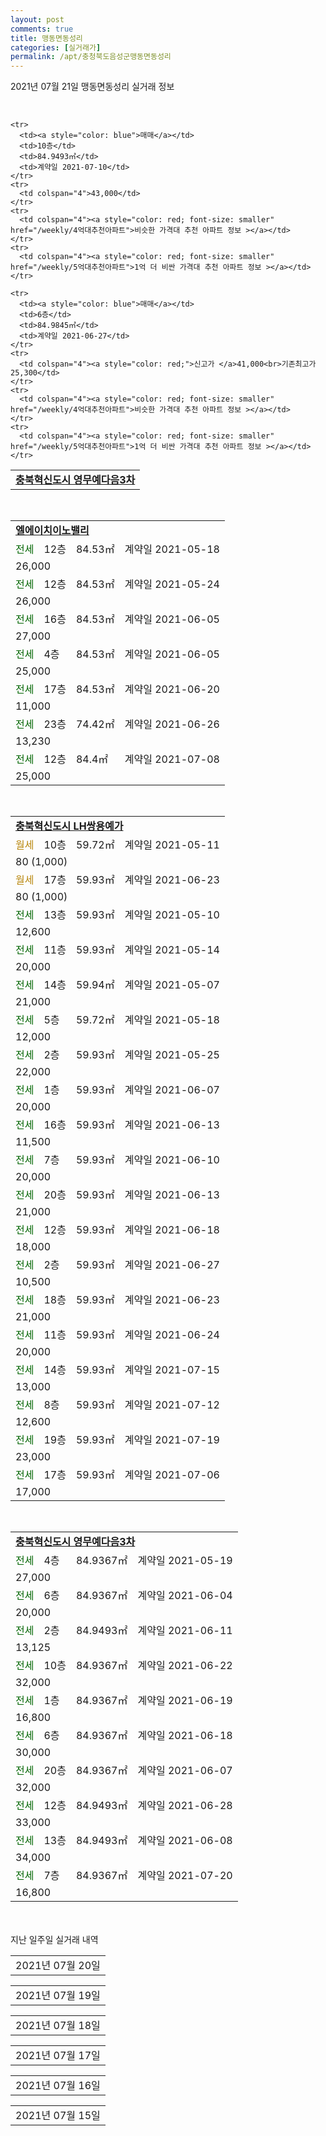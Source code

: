 ```yaml
---
layout: post
comments: true
title: 맹동면동성리
categories: [실거래가]
permalink: /apt/충청북도음성군맹동면동성리
---
```


2021년 07월 21일 맹동면동성리 실거래 정보

<script type="text/javascript">
  google.charts.load('current', {'packages':['corechart']});
  google.charts.setOnLoadCallback(drawChart);

  function drawChart() {
    var data = google.visualization.arrayToDataTable([['거래일', '매매', '전월세', '전매'], ['20-07', 14, 10, 0], ['20-08', 30, 29, 0], ['20-09', 22, 26, 0], ['20-10', 36, 29, 0], ['20-11', 39, 32, 0], ['20-12', 53, 29, 0], ['21-01', 115, 26, 0], ['21-02', 37, 26, 0], ['21-03', 23, 24, 0], ['21-04', 10, 31, 0], ['21-05', 12, 18, 0], ['21-06', 12, 40, 0], ['21-07', 2, 9, 0]]);

    var options = {
      title: '최근 1년간 유형별 거래량 추이',
      legend: { position: 'bottom' }
    };

    var chart = new google.visualization.LineChart(document.getElementById('columnchart_material'));
    chart.draw(data, (options));년간 
  }
</script>

<div id="columnchart_material" style="width: 95%; margin-left: -35px; display: block"></div>
<br>
<table>
  <tr>
    <td colspan="4" style="font-weight: bold;"><a href="https://search.naver.com/search.naver?query=맹동면동성리 충북혁신도시 영무예다음3차">충북혁신도시 영무예다음3차</a></td>
  </tr>
    
    <tr>
      <td><a style="color: blue">매매</a></td>
      <td>10층</td>
      <td>84.9493㎡</td>
      <td>계약일 2021-07-10</td>
    </tr>
    <tr>
      <td colspan="4">43,000</td>
    </tr>
    <tr>
      <td colspan="4"><a style="color: red; font-size: smaller" href="/weekly/4억대추천아파트">비슷한 가격대 추천 아파트 정보 ></a></td>
    </tr>
    <tr>
      <td colspan="4"><a style="color: red; font-size: smaller" href="/weekly/5억대추천아파트">1억 더 비싼 가격대 추천 아파트 정보 ></a></td>
    </tr>
      
    <tr>
      <td><a style="color: blue">매매</a></td>
      <td>6층</td>
      <td>84.9845㎡</td>
      <td>계약일 2021-06-27</td>
    </tr>
    <tr>
      <td colspan="4"><a style="color: red;">신고가 </a>41,000<br>기존최고가 25,300</td>
    </tr>
    <tr>
      <td colspan="4"><a style="color: red; font-size: smaller" href="/weekly/4억대추천아파트">비슷한 가격대 추천 아파트 정보 ></a></td>
    </tr>
    <tr>
      <td colspan="4"><a style="color: red; font-size: smaller" href="/weekly/5억대추천아파트">1억 더 비싼 가격대 추천 아파트 정보 ></a></td>
    </tr>
      
</table>
<br>
<table>
  <tr>
    <td colspan="4" style="font-weight: bold;"><a href="https://search.naver.com/search.naver?query=엘에이치이노밸리">엘에이치이노밸리</a></td>
  </tr>
    
  <tr>
    <td><a style="color: darkgreen">전세</a></td>
    <td>12층</td>
    <td>84.53㎡</td>
    <td>계약일 2021-05-18</td>
  </tr>
  <tr>
    <td colspan="4">26,000</td>
  </tr>
    
  <tr>
    <td><a style="color: darkgreen">전세</a></td>
    <td>12층</td>
    <td>84.53㎡</td>
    <td>계약일 2021-05-24</td>
  </tr>
  <tr>
    <td colspan="4">26,000</td>
  </tr>
    
  <tr>
    <td><a style="color: darkgreen">전세</a></td>
    <td>16층</td>
    <td>84.53㎡</td>
    <td>계약일 2021-06-05</td>
  </tr>
  <tr>
    <td colspan="4">27,000</td>
  </tr>
    
  <tr>
    <td><a style="color: darkgreen">전세</a></td>
    <td>4층</td>
    <td>84.53㎡</td>
    <td>계약일 2021-06-05</td>
  </tr>
  <tr>
    <td colspan="4">25,000</td>
  </tr>
    
  <tr>
    <td><a style="color: darkgreen">전세</a></td>
    <td>17층</td>
    <td>84.53㎡</td>
    <td>계약일 2021-06-20</td>
  </tr>
  <tr>
    <td colspan="4">11,000</td>
  </tr>
    
  <tr>
    <td><a style="color: darkgreen">전세</a></td>
    <td>23층</td>
    <td>74.42㎡</td>
    <td>계약일 2021-06-26</td>
  </tr>
  <tr>
    <td colspan="4">13,230</td>
  </tr>
    
  <tr>
    <td><a style="color: darkgreen">전세</a></td>
    <td>12층</td>
    <td>84.4㎡</td>
    <td>계약일 2021-07-08</td>
  </tr>
  <tr>
    <td colspan="4">25,000</td>
  </tr>
    
</table>
<br>
<table>
  <tr>
    <td colspan="4" style="font-weight: bold;"><a href="https://search.naver.com/search.naver?query=충북혁신도시 LH쌍용예가">충북혁신도시 LH쌍용예가</a></td>
  </tr>
    
  <tr>
    <td><a style="color: darkgoldenrod">월세</a></td>
    <td>10층</td>
    <td>59.72㎡</td>
    <td>계약일 2021-05-11</td>
  </tr>
  <tr>
    <td colspan="4">80 (1,000)</td>
  </tr>
    
  <tr>
    <td><a style="color: darkgoldenrod">월세</a></td>
    <td>17층</td>
    <td>59.93㎡</td>
    <td>계약일 2021-06-23</td>
  </tr>
  <tr>
    <td colspan="4">80 (1,000)</td>
  </tr>
    
  <tr>
    <td><a style="color: darkgreen">전세</a></td>
    <td>13층</td>
    <td>59.93㎡</td>
    <td>계약일 2021-05-10</td>
  </tr>
  <tr>
    <td colspan="4">12,600</td>
  </tr>
    
  <tr>
    <td><a style="color: darkgreen">전세</a></td>
    <td>11층</td>
    <td>59.93㎡</td>
    <td>계약일 2021-05-14</td>
  </tr>
  <tr>
    <td colspan="4">20,000</td>
  </tr>
    
  <tr>
    <td><a style="color: darkgreen">전세</a></td>
    <td>14층</td>
    <td>59.94㎡</td>
    <td>계약일 2021-05-07</td>
  </tr>
  <tr>
    <td colspan="4">21,000</td>
  </tr>
    
  <tr>
    <td><a style="color: darkgreen">전세</a></td>
    <td>5층</td>
    <td>59.72㎡</td>
    <td>계약일 2021-05-18</td>
  </tr>
  <tr>
    <td colspan="4">12,000</td>
  </tr>
    
  <tr>
    <td><a style="color: darkgreen">전세</a></td>
    <td>2층</td>
    <td>59.93㎡</td>
    <td>계약일 2021-05-25</td>
  </tr>
  <tr>
    <td colspan="4">22,000</td>
  </tr>
    
  <tr>
    <td><a style="color: darkgreen">전세</a></td>
    <td>1층</td>
    <td>59.93㎡</td>
    <td>계약일 2021-06-07</td>
  </tr>
  <tr>
    <td colspan="4">20,000</td>
  </tr>
    
  <tr>
    <td><a style="color: darkgreen">전세</a></td>
    <td>16층</td>
    <td>59.93㎡</td>
    <td>계약일 2021-06-13</td>
  </tr>
  <tr>
    <td colspan="4">11,500</td>
  </tr>
    
  <tr>
    <td><a style="color: darkgreen">전세</a></td>
    <td>7층</td>
    <td>59.93㎡</td>
    <td>계약일 2021-06-10</td>
  </tr>
  <tr>
    <td colspan="4">20,000</td>
  </tr>
    
  <tr>
    <td><a style="color: darkgreen">전세</a></td>
    <td>20층</td>
    <td>59.93㎡</td>
    <td>계약일 2021-06-13</td>
  </tr>
  <tr>
    <td colspan="4">21,000</td>
  </tr>
    
  <tr>
    <td><a style="color: darkgreen">전세</a></td>
    <td>12층</td>
    <td>59.93㎡</td>
    <td>계약일 2021-06-18</td>
  </tr>
  <tr>
    <td colspan="4">18,000</td>
  </tr>
    
  <tr>
    <td><a style="color: darkgreen">전세</a></td>
    <td>2층</td>
    <td>59.93㎡</td>
    <td>계약일 2021-06-27</td>
  </tr>
  <tr>
    <td colspan="4">10,500</td>
  </tr>
    
  <tr>
    <td><a style="color: darkgreen">전세</a></td>
    <td>18층</td>
    <td>59.93㎡</td>
    <td>계약일 2021-06-23</td>
  </tr>
  <tr>
    <td colspan="4">21,000</td>
  </tr>
    
  <tr>
    <td><a style="color: darkgreen">전세</a></td>
    <td>11층</td>
    <td>59.93㎡</td>
    <td>계약일 2021-06-24</td>
  </tr>
  <tr>
    <td colspan="4">20,000</td>
  </tr>
    
  <tr>
    <td><a style="color: darkgreen">전세</a></td>
    <td>14층</td>
    <td>59.93㎡</td>
    <td>계약일 2021-07-15</td>
  </tr>
  <tr>
    <td colspan="4">13,000</td>
  </tr>
    
  <tr>
    <td><a style="color: darkgreen">전세</a></td>
    <td>8층</td>
    <td>59.93㎡</td>
    <td>계약일 2021-07-12</td>
  </tr>
  <tr>
    <td colspan="4">12,600</td>
  </tr>
    
  <tr>
    <td><a style="color: darkgreen">전세</a></td>
    <td>19층</td>
    <td>59.93㎡</td>
    <td>계약일 2021-07-19</td>
  </tr>
  <tr>
    <td colspan="4">23,000</td>
  </tr>
    
  <tr>
    <td><a style="color: darkgreen">전세</a></td>
    <td>17층</td>
    <td>59.93㎡</td>
    <td>계약일 2021-07-06</td>
  </tr>
  <tr>
    <td colspan="4">17,000</td>
  </tr>
    
</table>
<br>
<table>
  <tr>
    <td colspan="4" style="font-weight: bold;"><a href="https://search.naver.com/search.naver?query=충북혁신도시 영무예다음3차">충북혁신도시 영무예다음3차</a></td>
  </tr>
    
  <tr>
    <td><a style="color: darkgreen">전세</a></td>
    <td>4층</td>
    <td>84.9367㎡</td>
    <td>계약일 2021-05-19</td>
  </tr>
  <tr>
    <td colspan="4">27,000</td>
  </tr>
    
  <tr>
    <td><a style="color: darkgreen">전세</a></td>
    <td>6층</td>
    <td>84.9367㎡</td>
    <td>계약일 2021-06-04</td>
  </tr>
  <tr>
    <td colspan="4">20,000</td>
  </tr>
    
  <tr>
    <td><a style="color: darkgreen">전세</a></td>
    <td>2층</td>
    <td>84.9493㎡</td>
    <td>계약일 2021-06-11</td>
  </tr>
  <tr>
    <td colspan="4">13,125</td>
  </tr>
    
  <tr>
    <td><a style="color: darkgreen">전세</a></td>
    <td>10층</td>
    <td>84.9367㎡</td>
    <td>계약일 2021-06-22</td>
  </tr>
  <tr>
    <td colspan="4">32,000</td>
  </tr>
    
  <tr>
    <td><a style="color: darkgreen">전세</a></td>
    <td>1층</td>
    <td>84.9367㎡</td>
    <td>계약일 2021-06-19</td>
  </tr>
  <tr>
    <td colspan="4">16,800</td>
  </tr>
    
  <tr>
    <td><a style="color: darkgreen">전세</a></td>
    <td>6층</td>
    <td>84.9367㎡</td>
    <td>계약일 2021-06-18</td>
  </tr>
  <tr>
    <td colspan="4">30,000</td>
  </tr>
    
  <tr>
    <td><a style="color: darkgreen">전세</a></td>
    <td>20층</td>
    <td>84.9367㎡</td>
    <td>계약일 2021-06-07</td>
  </tr>
  <tr>
    <td colspan="4">32,000</td>
  </tr>
    
  <tr>
    <td><a style="color: darkgreen">전세</a></td>
    <td>12층</td>
    <td>84.9493㎡</td>
    <td>계약일 2021-06-28</td>
  </tr>
  <tr>
    <td colspan="4">33,000</td>
  </tr>
    
  <tr>
    <td><a style="color: darkgreen">전세</a></td>
    <td>13층</td>
    <td>84.9493㎡</td>
    <td>계약일 2021-06-08</td>
  </tr>
  <tr>
    <td colspan="4">34,000</td>
  </tr>
    
  <tr>
    <td><a style="color: darkgreen">전세</a></td>
    <td>7층</td>
    <td>84.9367㎡</td>
    <td>계약일 2021-07-20</td>
  </tr>
  <tr>
    <td colspan="4">16,800</td>
  </tr>
    
</table>
    
<div style="margin-top: 50px; margin-bottom: 13px">지난 일주일 실거래 내역</div>

  <table style="width: 100%; margin-bottom: 1px">
      <tr class="header">
        <td>2021년 07월 20일</td>
      </tr>
      <tr class="child" style="display: none">
        <td>
            
        <table>
          <tr>
            <td colspan="4" style="font-weight: bold;"><a href="https://search.naver.com/search.naver?query=실거래정보없음">실거래정보없음</a></td>
          </tr>

        </table>
    
        </td>
      </tr>
  </table>
    
  <table style="width: 100%; margin-bottom: 1px">
      <tr class="header">
        <td>2021년 07월 19일</td>
      </tr>
      <tr class="child" style="display: none">
        <td>
            
        <table>
          <tr>
            <td colspan="4" style="font-weight: bold;"><a href="https://search.naver.com/search.naver?query=실거래정보없음">실거래정보없음</a></td>
          </tr>

        </table>
    
        </td>
      </tr>
  </table>
    
  <table style="width: 100%; margin-bottom: 1px">
      <tr class="header">
        <td>2021년 07월 18일</td>
      </tr>
      <tr class="child" style="display: none">
        <td>
            
        <table>
          <tr>
            <td colspan="4" style="font-weight: bold;"><a href="https://search.naver.com/search.naver?query=실거래정보없음">실거래정보없음</a></td>
          </tr>

        </table>
    
        </td>
      </tr>
  </table>
    
  <table style="width: 100%; margin-bottom: 1px">
      <tr class="header">
        <td>2021년 07월 17일</td>
      </tr>
      <tr class="child" style="display: none">
        <td>
            
        <table>
          <tr>
            <td colspan="4" style="font-weight: bold;"><a href="https://search.naver.com/search.naver?query=실거래정보없음">실거래정보없음</a></td>
          </tr>

        </table>
    
        </td>
      </tr>
  </table>
    
  <table style="width: 100%; margin-bottom: 1px">
      <tr class="header">
        <td>2021년 07월 16일</td>
      </tr>
      <tr class="child" style="display: none">
        <td>
            
        <table>
          <tr>
            <td colspan="4" style="font-weight: bold;"><a href="https://search.naver.com/search.naver?query=엘에이치이노밸리">엘에이치이노밸리</a></td>
          </tr>

          <tr>
            <td><a style="color: blue">매매</a></td>
            <td>13층</td>
            <td>84.53㎡</td>
            <td>계약일 2021-06-27</td>
          </tr>
          <tr>
            <td colspan="4">36,500</td>
          </tr>
    
          <tr>
            <td><a style="color: blue">매매</a></td>
            <td>17층</td>
            <td>84.53㎡</td>
            <td>계약일 2021-06-20</td>
          </tr>
          <tr>
            <td colspan="4"><a style="color: red;">신고가 </a>36,500<br>기존최고가 24,300</td>
          </tr>
    
          <tr>
            <td><a style="color: darkgreen">전세</a></td>
            <td>4층</td>
            <td>84.53㎡</td>
            <td>계약일 2021-06-05</td>
          </tr>
          <tr>
            <td colspan="4">25,000</td>
          </tr>
    
        </table>
        <table style="margin-top: 5px">
          <tr>
            <td colspan="4" style="font-weight: bold;"><a href="https://search.naver.com/search.naver?query=충북혁신도시 LH쌍용예가">충북혁신도시 LH쌍용예가</a></td>
          </tr>
    
          <tr>
            <td><a style="color: darkgreen">전세</a></td>
            <td>14층</td>
            <td>59.93㎡</td>
            <td>계약일 2021-07-15</td>
          </tr>
          <tr>
            <td colspan="4">13,000</td>
          </tr>
    
        </table>
    
        </td>
      </tr>
  </table>
    
  <table style="width: 100%; margin-bottom: 1px">
      <tr class="header">
        <td>2021년 07월 15일</td>
      </tr>
      <tr class="child" style="display: none">
        <td>
            
        <table>
          <tr>
            <td colspan="4" style="font-weight: bold;"><a href="https://search.naver.com/search.naver?query=충북혁신도시 영무예다음3차">충북혁신도시 영무예다음3차</a></td>
          </tr>

          <tr>
            <td><a style="color: darkgreen">전세</a></td>
            <td>20층</td>
            <td>84.9367㎡</td>
            <td>계약일 2021-06-07</td>
          </tr>
          <tr>
            <td colspan="4">32,000</td>
          </tr>
    
        </table>
    
        </td>
      </tr>
  </table>
    

